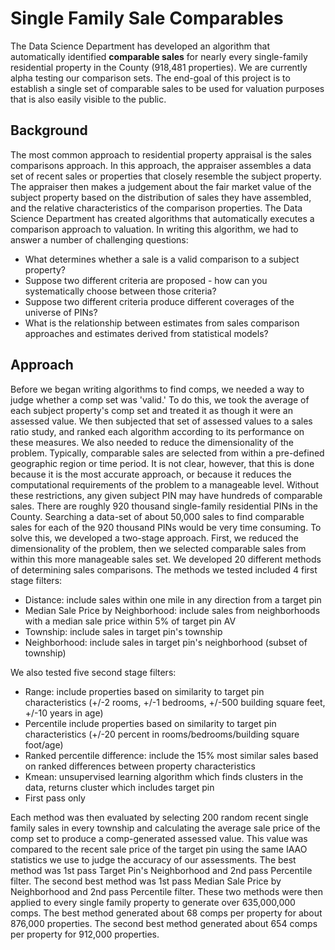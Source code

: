 
# Single Family Sale Comparables

The Data Science Department has developed an algorithm that automatically identified **comparable sales** for nearly every single-family residential property in the County (918,481 properties). We are currently alpha testing our comparison sets. The end-goal of this project is to establish a single set of comparable sales to be used for valuation purposes that is also easily visible to the public.

## Background
The most common approach to residential property appraisal is the sales comparisons approach. In this approach, the appraiser assembles a data set of recent sales or properties that closely resemble the subject property. The appraiser then makes a judgement about the fair market value of the subject property based on the distribution of sales they have assembled, and the relative characteristics of the comparison properties.
The Data Science Department has created algorithms that automatically executes a comparison approach to valuation. In writing this algorithm, we had to answer a number of challenging questions:
- What determines whether a sale is a valid comparison to a subject property?
- Suppose two different criteria are proposed - how can you systematically choose between those criteria?
- Suppose two different criteria produce different coverages of the universe of PINs?
- What is the relationship between estimates from sales comparison approaches and estimates derived from statistical models?

## Approach
Before we began writing algorithms to find comps, we needed a way to judge whether a comp set was 'valid.' To do this, we took the average of each subject property's comp set and treated it as though it were an assessed value. We then subjected that set of assessed values to a sales ratio study, and ranked each algorithm according to its performance on these measures.
We also needed to reduce the dimensionality of the problem. Typically, comparable sales are selected from within a pre-defined geographic region or time period. It is not clear, however, that this is done because it is the most accurate approach, or because it reduces the computational requirements of the problem to a manageable level. Without these restrictions, any given subject PIN may have hundreds of comparable sales. There are roughly 920 thousand single-family residential PINs in the County. Searching a data-set of about 50,000 sales to find comparable sales for each of the 920 thousand PINs would be very time consuming.
To solve this, we developed a two-stage approach. First, we reduced the dimensionality of the problem, then we selected comparable sales from within this more manageable sales set.
We developed 20 different methods of determining sales comparisons.  The methods we tested included 4 first stage filters:

- Distance: include sales within one mile in any direction from a target pin
- Median Sale Price by Neighborhood: include sales from neighborhoods with a median sale price within 5% of target pin AV
- Township: include sales in target pin's township
- Neighborhood: include sales in target pin's neighborhood (subset of township)

We also tested five second stage filters:

- Range: include properties based on similarity to target pin characteristics (+/-2 rooms, +/-1 bedrooms, +/-500 building square feet, +/-10 years in age)
- Percentile include properties based on similarity to target pin characteristics (+/-20 percent in rooms/bedrooms/building square foot/age)
- Ranked percentile difference: include the 15% most similar sales based on ranked differences between property characteristics
- Kmean: unsupervised learning algorithm which finds clusters in the data, returns cluster which includes target pin
- First pass only

Each method was then evaluated by selecting 200 random recent single family sales in every township and calculating the average sale price of the comp set to produce a comp-generated assessed value. This value was compared to the recent sale price of the target pin using the same IAAO statistics we use to judge the accuracy of our assessments.
The best method was 1st pass Target Pin's Neighborhood and 2nd pass Percentile filter. The second best method was 1st pass Median Sale Price by Neighborhood and 2nd pass Percentile filter. These two methods were then applied to every single family property to generate over 635,000,000 comps. The best method generated about 68 comps per property for about 876,000 properties. The second best method generated about 654 comps per property for 912,000 properties.
